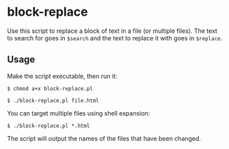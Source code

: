 # block-replace

Use this script to replace a block of text in a file (or multiple files). The text to search for goes in `$search` and the text to replace it with goes in `$replace`.

## Usage

Make the script executable, then run it:

```
$ chmod a+x block-replace.pl

$ ./block-replace.pl file.html
```

You can target multiple files using shell expansion:

```
$ ./block-replace.pl *.html
```

The script will output the names of the files that have been changed.
